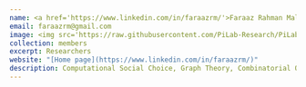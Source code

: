 ```yaml
---
name: <a href='https://www.linkedin.com/in/faraazrm/'>Faraaz Rahman Mallick</a>
email: faraazrm@gmail.com
image: <img src='https://raw.githubusercontent.com/PiLab-Research/PiLab-Research.github.io/main/images/faraaz.jpeg' style="float:left; margin:0px 10px 0px 0px;">
collection: members
excerpt: Researchers
website: "[Home page](https://www.linkedin.com/in/faraazrm/)"
description: Computational Social Choice, Graph Theory, Combinatorial Optimisation, Economics, ML.  
---
```


